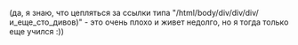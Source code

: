 (да, я знаю, что цепляться за ссылки типа "/html/body/div/div/div/и_еще_сто_дивов)" - это очень плохо и живет недолго, но я тогда только еще учился :))
